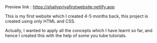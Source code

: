 Preview link : https://shailypriyafirstwebsite.netlify.app      

This is my first website which I created 4-5 months back, this project is created using only HTML and CSS.        

Actually, I wanted to apply all the concepts which I have learnt so far, and hence I created this with the help of some you tube tutorials.
